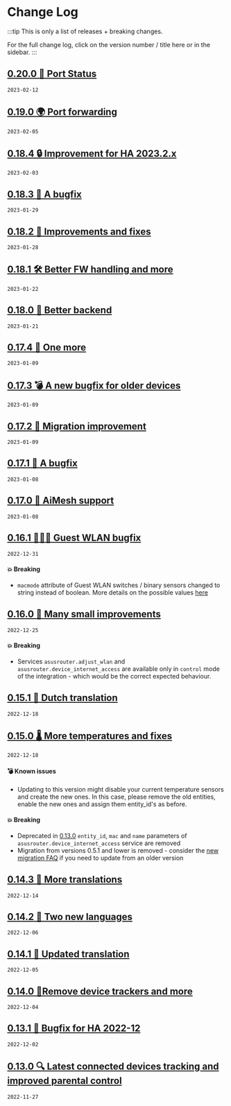 # Change Log

:::tip This is only a list of releases + breaking changes.

For the full change log, click on the version number / title here or in the sidebar.
:::

## [0.20.0 🌵 Port Status](/log/0.20.0.html)

`2023-02-12`

## [0.19.0 🌍 Port forwarding](/log/0.19.0.html)

`2023-02-05`

## [0.18.4 🔒 Improvement for HA 2023.2.x](/log/0.18.4.html)

`2023-02-03`

## [0.18.3 🐛 A bugfix](/log/0.18.3.html)

`2023-01-29`

## [0.18.2 🐞 Improvements and fixes](/log/0.18.2.html)

`2023-01-28`

## [0.18.1 🛠️ Better FW handling and more](/log/0.18.1.html)

`2023-01-22`

## [0.18.0 🚀 Better backend](/log/0.18.0.html)

`2023-01-21`

## [0.17.4 🐛 One more](/log/0.17.4.html)

`2023-01-09`

## [0.17.3 💣 A new bugfix for older devices](/log/0.17.3.html)

`2023-01-09`

## [0.17.2 🔨 Migration improvement](/log/0.17.2.html)

`2023-01-09`

## [0.17.1 🐛 A bugfix](/log/0.17.1.html)

`2023-01-08`

## [0.17.0 🚀 AiMesh support](/log/0.17.0.html)

`2023-01-08`

## [0.16.1 👨‍👧‍👦 Guest WLAN bugfix](/log/0.16.1.html)

`2022-12-31`

#### 💥 Breaking

- `macmode` attribute of Guest WLAN switches / binary sensors changed to string instead of boolean. More details on the possible values [here](/features/guest-wlan.html#macmode)

## [0.16.0 🎁 Many small improvements](/log/0.16.0.html)

`2022-12-25`

#### 💥 Breaking

- Services `asusrouter.adjust_wlan` and `asusrouter.device_internet_access` are available only in `control` mode of the integration - which would be the correct expected behaviour.

## [0.15.1 📖 Dutch translation](/log/0.15.1.html)

`2022-12-18`

## [0.15.0 🌡️ More temperatures and fixes](/log/0.15.0.html)

`2022-12-18`

#### 💣 Known issues

- Updating to this version might disable your current temperature sensors and create the new ones. In this case, please remove the old entities, enable the new ones and assign them entity_id's as before.

#### 💥 Breaking

- Deprecated in [0.13.0](/log/0.13.0.html) `entity_id`, `mac` and `name` parameters of `asusrouter.device_internet_access` service are removed
- Migration from versions 0.5.1 and lower is removed - consider the [new migration FAQ](/guide/faq/#migration-from-an-old-version) if you need to update from an older version

## [0.14.3 📖 More translations](/log/0.14.3.html)

`2022-12-14`

## [0.14.2 📖 Two new languages](/log/0.14.2.html)

`2022-12-06`

## [0.14.1 📖 Updated translation](/log/0.14.1.html)

`2022-12-05`

## [0.14.0 🎄Remove device trackers and more](/log/0.14.0.html)

`2022-12-04`

## [0.13.1 🐛 Bugfix for HA 2022-12](/log/0.13.1.html)

`2022-12-02`

## [0.13.0 🔍 Latest connected devices tracking and improved parental control](/log/0.13.0.html)

`2022-11-27`
